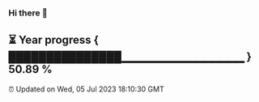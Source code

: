 ### Hi there 👋
⏳ Year progress { ███████████████▁▁▁▁▁▁▁▁▁▁▁▁▁▁▁ } 50.89 %
---
⏰ Updated on Wed, 05 Jul 2023 18:10:30 GMT

